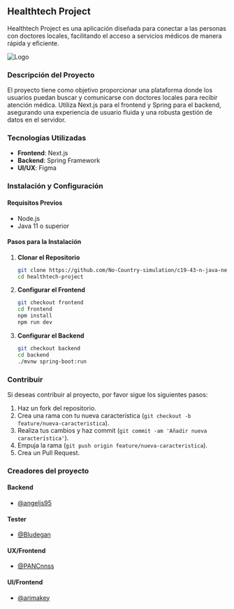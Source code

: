 ## Healthtech Project

Healthtech Project es una aplicación diseñada para conectar a las personas con doctores locales, facilitando el acceso a servicios médicos de manera rápida y eficiente.

![Logo](https://i.ibb.co/r60SWMt/Group-19-2.png)

### Descripción del Proyecto

El proyecto tiene como objetivo proporcionar una plataforma donde los usuarios puedan buscar y comunicarse con doctores locales para recibir atención médica. Utiliza Next.js para el frontend y Spring para el backend, asegurando una experiencia de usuario fluida y una robusta gestión de datos en el servidor.

### Tecnologías Utilizadas

- **Frontend**: Next.js
- **Backend**: Spring Framework
- **UI/UX**: Figma

### Instalación y Configuración

#### Requisitos Previos

- Node.js
- Java 11 o superior

#### Pasos para la Instalación

1. **Clonar el Repositorio**

    ```bash
    git clone https://github.com/No-Country-simulation/c19-43-n-java-next-back-end.git
    cd healthtech-project
    ```

2. **Configurar el Frontend**

    ```bash
    git checkout frontend
    cd frontend
    npm install
    npm run dev
    ```

3. **Configurar el Backend**

    ```bash
    git checkout backend
    cd backend
    ./mvnw spring-boot:run
    ```

### Contribuir

Si deseas contribuir al proyecto, por favor sigue los siguientes pasos:

1. Haz un fork del repositorio.
2. Crea una rama con tu nueva característica (`git checkout -b feature/nueva-caracteristica`).
3. Realiza tus cambios y haz commit (`git commit -am 'Añadir nueva característica'`).
4. Empuja la rama (`git push origin feature/nueva-caracteristica`).
5. Crea un Pull Request.

### Creadores del proyecto

#### Backend

- [@angeljs95](https://github.com/angeljs95)

#### Tester

- [@Bludegan](https://github.com/Bludegan)

#### UX/Frontend

- [@PANCnnss](https://github.com/PANCnnss)

#### UI/Frontend

- [@arimakey](https://github.com/arimakey)